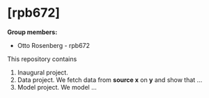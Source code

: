 # \[rpb672\]

**Group members:**
- Otto Rosenberg - rpb672


This repository contains  
1. Inaugural project. 
2. Data project. We fetch data from **source x** on **y** and show that ...
3. Model project. We model ...

